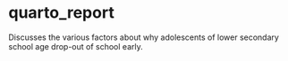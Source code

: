 # quarto_report
Discusses the various factors about why adolescents of lower secondary school age drop-out of school early.
